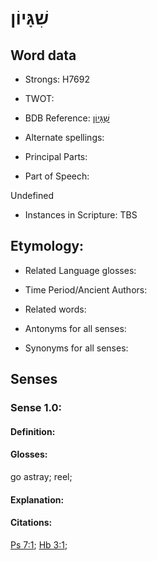 # שִׁגָּיוֹן

<!-- Status: S2="NeedsEdits" -->
<!-- Lexica used for edits:   -->

## Word data

* Strongs: H7692

* TWOT: 

* BDB Reference: [שִׁגָּיוֹן](rc://en/bdb/dict/v.bc.ab)

* Alternate spellings:

* Principal Parts:

* Part of Speech:

Undefined

* Instances in Scripture: TBS

## Etymology:

* Related Language glosses:

* Time Period/Ancient Authors:

* Related words:

* Antonyms for all senses:

* Synonyms for all senses:

## Senses

### Sense 1.0:

#### Definition:

#### Glosses:

go astray; reel; 

#### Explanation:

#### Citations:

[Ps 7:1](rc://he/uhb/book/psa/7/1); [Hb 3:1](rc://he/uhb/book/hab/3/1); 

